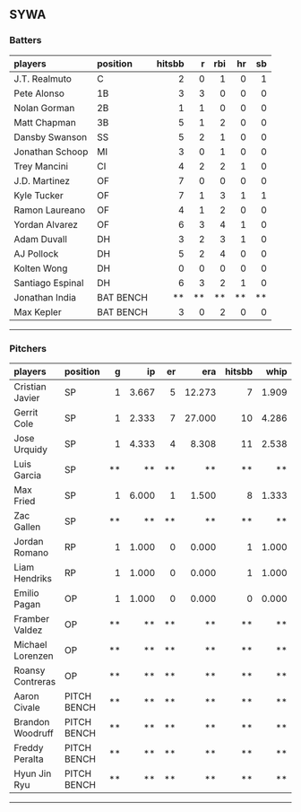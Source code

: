 ## SYWA

### Batters

 |players          |position  | hitsbb|  r| rbi| hr| sb| 
|:----------------|:---------|------:|--:|---:|--:|--:| 
|J.T. Realmuto    |C         |      2|  0|   1|  0|  1| 
|Pete Alonso      |1B        |      3|  3|   0|  0|  0| 
|Nolan Gorman     |2B        |      1|  1|   0|  0|  0| 
|Matt Chapman     |3B        |      5|  1|   2|  0|  0| 
|Dansby Swanson   |SS        |      5|  2|   1|  0|  0| 
|Jonathan Schoop  |MI        |      3|  0|   1|  0|  0| 
|Trey Mancini     |CI        |      4|  2|   2|  1|  0| 
|J.D. Martinez    |OF        |      7|  0|   0|  0|  0| 
|Kyle Tucker      |OF        |      7|  1|   3|  1|  1| 
|Ramon Laureano   |OF        |      4|  1|   2|  0|  0| 
|Yordan Alvarez   |OF        |      6|  3|   4|  1|  0| 
|Adam Duvall      |DH        |      3|  2|   3|  1|  0| 
|AJ Pollock       |DH        |      5|  2|   4|  0|  0| 
|Kolten Wong      |DH        |      0|  0|   0|  0|  0| 
|Santiago Espinal |DH        |      6|  3|   2|  1|  0| 
|Jonathan India   |BAT BENCH |     **| **|  **| **| **| 
|Max Kepler       |BAT BENCH |      3|  0|   2|  0|  0| 

* * *

### Pitchers

 
|players          |position    |  g|    ip| er|    era| hitsbb|  whip| so|  w| sv| 
|:----------------|:-----------|--:|-----:|--:|------:|------:|-----:|--:|--:|--:| 
|Cristian Javier  |SP          |  1| 3.667|  5| 12.273|      7| 1.909|  4|  0|  0| 
|Gerrit Cole      |SP          |  1| 2.333|  7| 27.000|     10| 4.286|  3|  0|  0| 
|Jose Urquidy     |SP          |  1| 4.333|  4|  8.308|     11| 2.538|  3|  0|  0| 
|Luis Garcia      |SP          | **|    **| **|     **|     **|    **| **| **| **| 
|Max Fried        |SP          |  1| 6.000|  1|  1.500|      8| 1.333|  8|  1|  0| 
|Zac Gallen       |SP          | **|    **| **|     **|     **|    **| **| **| **| 
|Jordan Romano    |RP          |  1| 1.000|  0|  0.000|      1| 1.000|  1|  0|  0| 
|Liam Hendriks    |RP          |  1| 1.000|  0|  0.000|      1| 1.000|  0|  0|  0| 
|Emilio Pagan     |OP          |  1| 1.000|  0|  0.000|      0| 0.000|  2|  0|  0| 
|Framber Valdez   |OP          | **|    **| **|     **|     **|    **| **| **| **| 
|Michael Lorenzen |OP          | **|    **| **|     **|     **|    **| **| **| **| 
|Roansy Contreras |OP          | **|    **| **|     **|     **|    **| **| **| **| 
|Aaron Civale     |PITCH BENCH | **|    **| **|     **|     **|    **| **| **| **| 
|Brandon Woodruff |PITCH BENCH | **|    **| **|     **|     **|    **| **| **| **| 
|Freddy Peralta   |PITCH BENCH | **|    **| **|     **|     **|    **| **| **| **| 
|Hyun Jin Ryu     |PITCH BENCH | **|    **| **|     **|     **|    **| **| **| **| 


* * *



